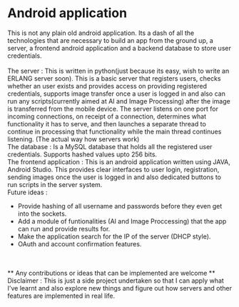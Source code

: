 # Android application

This is not any plain old android application. Its a dash of all the technologies that are necessary to build an app from the ground up, a server, a frontend android application and a backend database to store user credentials.
<br>
<br>
The server : This is written in python(just because its easy, wish to write an ERLANG server soon). This is a basic server that registers users, checks whether an user exists and provides access on providing registered credentials, supports image transfer once a user is logged in and also can run any scripts(currently aimed at AI and Image Processing) after the image is transferred from the mobile device. The server listens on one port for incoming connections, on receipt of a connection, determines what functionality it has to serve, and then launches a separate thread to continue in processing that functionality while the main thread continues listening. (The actual way how servers work) 
<br>
The database : Is a MySQL database that holds all the registered user credentials. Supports hashed values upto 256 bits. 
<br>
The frontend application : This is an android application written using JAVA, Android Studio. This provides clear interfaces to user login, registration, sending images once the user is logged in and also dedicated buttons to run scripts in the server system.
<br>
Future ideas : <br>
* Provide hashing of all username and passwords before they even get into the sockets.
* Add a module of funtionalities (AI and Image Proccessing) that the app can run and provide results for.
* Make the application search for the IP of the server (DHCP style).
* OAuth and account confirmation features.
<br>
<br>
** Any contributions or ideas that can be implemented are welcome **
<br>
Disclaimer : This is just a side project undertaken so that I can apply what I've learnt and also explore new things and figure out how servers and other features are implemented in real life.